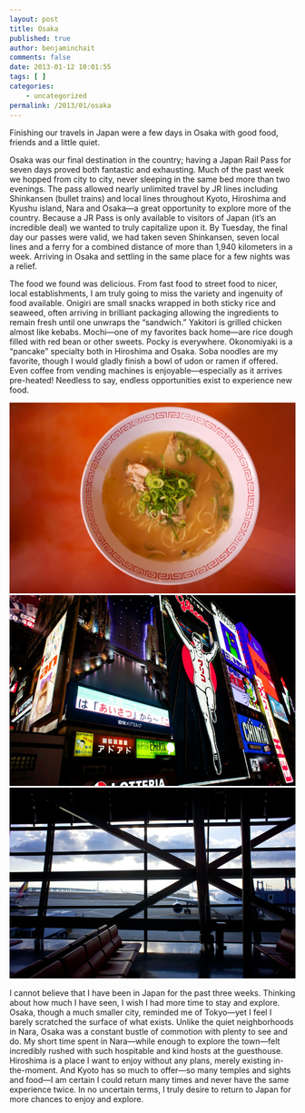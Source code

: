 ```yaml
---
layout: post
title: Osaka
published: true
author: benjaminchait
comments: false
date: 2013-01-12 10:01:55
tags: [ ]
categories:
    - uncategorized
permalink: /2013/01/osaka
---
```

Finishing our travels in Japan were a few days in Osaka with good food, friends and a little quiet.

Osaka was our final destination in the country; having a Japan Rail Pass for seven days proved both fantastic and exhausting. Much of the past week we hopped from city to city, never sleeping in the same bed more than two evenings. The pass allowed nearly unlimited travel by JR lines including Shinkansen (bullet trains) and local lines throughout Kyoto, Hiroshima and Kyushu island, Nara and Osaka—a great opportunity to explore more of the country. Because a JR Pass is only available to visitors of Japan (it&#8217;s an incredible deal) we wanted to truly capitalize upon it. By Tuesday, the final day our passes were valid, we had taken seven Shinkansen, seven local lines and a ferry for a combined distance of more than 1,940 kilometers in a week. Arriving in Osaka and settling in the same place for a few nights was a relief.

The food we found was delicious. From fast food to street food to nicer, local establishments, I am truly going to miss the variety and ingenuity of food available. Onigiri are small snacks wrapped in both sticky rice and seaweed, often arriving in brilliant packaging allowing the ingredients to remain fresh until one unwraps the &#8220;sandwich.&#8221; Yakitori is grilled chicken almost like kebabs. Mochi—one of my favorites back home—are rice dough filled with red bean or other sweets. Pocky is everywhere. Okonomiyaki is a &#8220;pancake&#8221; specialty both in Hiroshima and Osaka. Soba noodles are my favorite, though I would gladly finish a bowl of udon or ramen if offered. Even coffee from vending machines is enjoyable—especially as it arrives pre-heated! Needless to say, endless opportunities exist to experience new food.


![Ramen from a street stall in Osaka][1]
![Osaka downtown lights][2]
![Osaka skyline from KIX (Kansai International Airport) awaiting departure][3]

I cannot believe that I have been in Japan for the past three weeks. Thinking about how much I have seen, I wish I had more time to stay and explore. Osaka, though a much smaller city, reminded me of Tokyo—yet I feel I barely scratched the surface of what exists. Unlike the quiet neighborhoods in Nara, Osaka was a constant bustle of commotion with plenty to see and do. My short time spent in Nara—while enough to explore the town—felt incredibly rushed with such hospitable and kind hosts at the guesthouse. Hiroshima is a place I want to enjoy without any plans, merely existing in-the-moment. And Kyoto has so much to offer—so many temples and sights and food—I am certain I could return many times and never have the same experience twice. In no uncertain terms, I truly desire to return to Japan for more chances to enjoy and explore.

 [1]: /wp-content/uploads/media/img/2013/01/osaka/DSC02100.jpg
 [2]: /wp-content/uploads/media/img/2013/01/osaka/DSC02104.jpg
 [3]: /wp-content/uploads/media/img/2013/01/osaka/DSC02120.jpg
